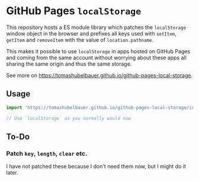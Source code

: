 # GitHub Pages `localStorage`

This repository hosts a ES module library which patches the `localStorage`
window object in the browser and prefixes all keys used with `setItem`,
`getItem` and `removeItem` with the value of `location.pathname`.

This makes it possible to use `localStorage` in apps hosted on GitHub Pages and
coming from the same account without worrying about these apps all sharing the
same origin and thus the same storage.

See more on https://tomashubelbauer.github.io/github-pages-local-storage.

## Usage

```javascript
import 'https://tomashubelbauer.github.io/github-pages-local-storage/index.js';

// Use `localStorage` as you normally would now
```

## To-Do

### Patch `key`, `length`, `clear` etc.

I have not patched these because I don't need them now, but I might do it later.
